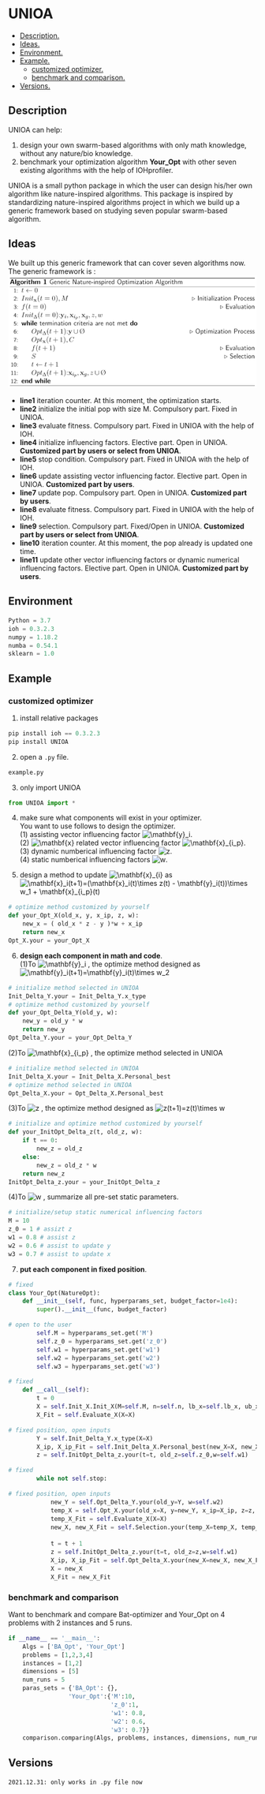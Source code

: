 # UNIOA
- [ Description. ](#desc)
- [ Ideas. ](#idea)
- [ Environment. ](#env)
- [ Example. ](#exm)
  - [ customized optimizer. ](#exm1)
  - [ benchmark and comparison. ](#exm2)
- [ Versions. ](#ver)

<a name="desc"></a>
## Description
UNIOA can help:
1. design your own swarm-based algorithms with only math knowledge, without any nature/bio knowledge.
2. benchmark your optimization algorithm **Your_Opt** with other seven existing algorithms with the help of IOHprofiler.

UNIOA is a small python package in which the user can design his/her own algorithm like nature-inspired algorithms. This package is inspired by standardizing nature-inspired algorithms project in which we build up a generic framework based on studying seven popular swarm-based algorithm.
<a name="idea"></a>
## Ideas
We built up this generic framework that can cover seven algorithms now. The generic framework is :
![framework](framework.png)
- **line1** iteration counter. At this moment, the optimization starts.
- **line2** initialize the initial pop with size M. Compulsory part. Fixed in UNIOA.
- **line3** evaluate fitness. Compulsory part. Fixed in UNIOA with the help of IOH.
- **line4** initialize influencing factors. Elective part. Open in UNIOA. **Customized part by users or select from UNIOA**.
- **line5** stop condition. Compulsory part. Fixed in UNIOA with the help of IOH.
- **line6** update assisting vector influencing factor. Elective part. Open in UNIOA. **Customized part by users**.
- **line7** update pop. Compulsory part. Open in UNIOA. **Customized part by users**.
- **line8** evaluate fitness. Compulsory part. Fixed in UNIOA with the help of IOH.
- **line9** selection. Compulsory part. Fixed/Open in UNIOA. **Customized part by users or select from UNIOA**.
- **line10** iteration counter. At this moment, the pop already is updated one time.
- **line11** update other vector influencing factors or dynamic numerical influencing factors. Elective part. Open in UNIOA. **Customized part by users**.

<a name="env"></a>
## Environment
```python
Python = 3.7
ioh = 0.3.2.3
numpy = 1.18.2
numba = 0.54.1
sklearn = 1.0
```
<a name="exm"></a>
## Example
<a name="exm1"></a>
### customized optimizer
1. install relative packages
```python
pip install ioh == 0.3.2.3
pip install UNIOA
```
2. open a `.py` file.
```python 
example.py
```
3. only import UNIOA
````python
from UNIOA import *
````
4. make sure what components will exist in your optimizer.\
You want to use follows to design the optimizer.\
   (1) assisting vector influencing factor <img src="https://latex.codecogs.com/svg.image?\mathbf{y}_i" title="\mathbf{y}_i" />.\
   (2) <img src="https://latex.codecogs.com/svg.image?\mathbf{x}" title="\mathbf{x}" /> related vector influencing factor <img src="https://latex.codecogs.com/svg.image?\mathbf{x}_{i_p}" title="\mathbf{x}_{i_p}" />.\
   (3) dynamic numberical influencing factor <img src="https://latex.codecogs.com/svg.image?z" title="z" />.\
   (4) static numberical influencing factors <img src="https://latex.codecogs.com/svg.image?w" title="w" />.
   
5. design a method to update <img src="https://latex.codecogs.com/svg.image?\mathbf{x}_{i}" title="\mathbf{x}_{i}" /> as <img src="https://latex.codecogs.com/svg.image?\mathbf{x}_i(t&plus;1)=(\mathbf{x}_i(t)\times&space;z(t)&space;-&space;\mathbf{y}_i(t))\times&space;w_1&space;&plus;&space;\mathbf{x}_{i_p}(t)" title="\mathbf{x}_i(t+1)=(\mathbf{x}_i(t)\times z(t) - \mathbf{y}_i(t))\times w_1 + \mathbf{x}_{i_p}(t)" />
```python
# optimize method customized by yourself
def your_Opt_X(old_x, y, x_ip, z, w):
    new_x = ( old_x * z - y )*w + x_ip
    return new_x
Opt_X.your = your_Opt_X
```
6. **design each component in math and code**.\
   (1)To <img src="https://latex.codecogs.com/svg.image?\mathbf{y}_i" title="\mathbf{y}_i" /> , the optimize method designed as <img src="https://latex.codecogs.com/svg.image?\mathbf{y}_i(t&plus;1)=\mathbf{y}_i(t)\times&space;w_2" title="\mathbf{y}_i(t+1)=\mathbf{y}_i(t)\times w_2" />
```python
# initialize method selected in UNIOA
Init_Delta_Y.your = Init_Delta_Y.x_type
# optimize method customized by yourself
def your_Opt_Delta_Y(old_y, w):
    new_y = old_y * w
    return new_y
Opt_Delta_Y.your = your_Opt_Delta_Y
```
  (2)To <img src="https://latex.codecogs.com/svg.image?\mathbf{x}_{i_p}" title="\mathbf{x}_{i_p}" /> , the optimize method selected in UNIOA
```python
# initialize method selected in UNIOA
Init_Delta_X.your = Init_Delta_X.Personal_best
# optimize method selected in UNIOA
Opt_Delta_X.your = Opt_Delta_X.Personal_best
```
  (3)To <img src="https://latex.codecogs.com/svg.image?z" title="z" /> , the optimize method designed as <img src="https://latex.codecogs.com/svg.image?z(t&plus;1)=z(t)\times&space;w" title="z(t+1)=z(t)\times w" />
```python
# initialize and optimize method customized by yourself
def your_InitOpt_Delta_z(t, old_z, w):
    if t == 0:
        new_z = old_z
    else:
        new_z = old_z * w
    return new_z
InitOpt_Delta_z.your = your_InitOpt_Delta_z
```
  (4)To <img src="https://latex.codecogs.com/svg.image?w" title="w" /> , summarize all pre-set static parameters.
```python
# initialize/setup static numerical influencing factors
M = 10
z_0 = 1 # assizt z
w1 = 0.8 # assist z
w2 = 0.6 # assist to update y
w3 = 0.7 # assist to update x
```
7. **put each component in fixed position**. 
```python
# fixed 
class Your_Opt(NatureOpt): 
    def __init__(self, func, hyperparams_set, budget_factor=1e4):
        super().__init__(func, budget_factor)
```
```python
# open to the user
        self.M = hyperparams_set.get('M')
        self.z_0 = hyperparams_set.get('z_0')
        self.w1 = hyperparams_set.get('w1')
        self.w2 = hyperparams_set.get('w2')
        self.w3 = hyperparams_set.get('w3')
```
```python
# fixed
    def __call__(self):
        t = 0
        X = self.Init_X.Init_X(M=self.M, n=self.n, lb_x=self.lb_x, ub_x=self.ub_x)
        X_Fit = self.Evaluate_X(X=X)
```
```python
# fixed position, open inputs
        Y = self.Init_Delta_Y.x_type(X=X)
        X_ip, X_ip_Fit = self.Init_Delta_X.Personal_best(new_X=X, new_X_Fit=X_Fit)
        z = self.InitOpt_Delta_z.your(t=t, old_z=self.z_0,w=self.w1)
```
```python
# fixed
        while not self.stop:
```
```python
# fixed position, open inputs
            new_Y = self.Opt_Delta_Y.your(old_y=Y, w=self.w2)
            temp_X = self.Opt_X.your(old_x=X, y=new_Y, x_ip=X_ip, z=z, w=self.w3)
            temp_X_Fit = self.Evaluate_X(X=X)
            new_X, new_X_Fit = self.Selection.your(temp_X=temp_X, temp_X_Fit=temp_X_Fit, old_X=X, old_X_Fit=X_Fit)

            t = t + 1
            z = self.InitOpt_Delta_z.your(t=t, old_z=z,w=self.w1)
            X_ip, X_ip_Fit = self.Opt_Delta_X.your(new_X=new_X, new_X_Fit=new_X_Fit, old_X_p=X_ip, old_X_p_Fit=X_ip_Fit)
            X = new_X
            X_Fit = new_X_Fit
```








<a name="ver"></a>

<a name="exm2"></a>
### benchmark and comparison
Want to benchmark and compare Bat-optimizer and Your_Opt on 4 problems with 2 instances and 5 runs.
```python
if __name__ == '__main__':
    Algs = ['BA_Opt', 'Your_Opt']
    problems = [1,2,3,4]
    instances = [1,2]
    dimensions = [5]
    num_runs = 5
    paras_sets = {'BA_Opt': {},
                 'Your_Opt':{'M':10,
                             'z_0':1,
                             'w1': 0.8,
                             'w2': 0.6,
                             'w3': 0.7}}
    comparison.comparing(Algs, problems, instances, dimensions, num_runs, paras_sets)

```


## Versions
`2021.12.31: only works in .py file now`